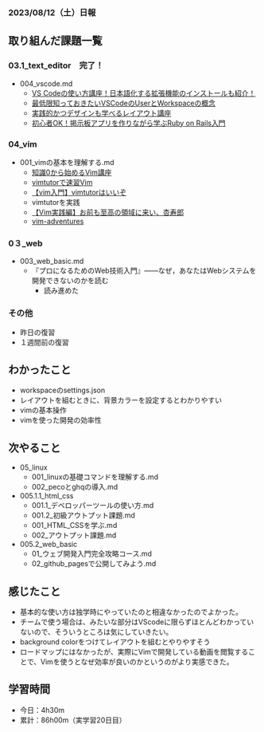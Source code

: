 ### 2023/08/12（土）日報

## 取り組んだ課題一覧

### 03.1_text_editor　完了！
  - 004_vscode.md
    - [VS Codeの使い方講座！日本語化する拡張機能のインストールも紹介！](https://youtu.be/csOaPNMDEwg)
    - [最低限知っておきたいVSCodeのUserとWorkspaceの概念](https://youtu.be/xju_vOdbKFk)
    - [実践的かつデザインも学べるレイアウト講座](https://youtu.be/BOWH_7BpO8Q)
    - [初心者OK！掲示板アプリを作りながら学ぶRuby on Rails入門](https://youtu.be/CfdRXSrwLDo)
### 04_vim
  - 001_vimの基本を理解する.md
    - [知識0から始めるVim講座](https://qiita.com/JpnLavender/items/fabcc79b4ab0d52e1f6d)
    - [vimtutorで速習Vim](https://dev.classmethod.jp/articles/vim-quickstart-with-vimtutor/)
    - [【vim入門】vimtutorはいいぞ](https://qiita.com/Hiyajo/items/9f87c5687652da42f275)
    - vimtutorを実践
    - [【Vim実践編】お前も至高の領域に来い、杏寿郎](https://youtu.be/nQxi5l4SP-s)
    - [vim-adventures](https://vim-adventures.com/)

### 0３_web
  - 003_web_basic.md
    - 『プロになるためのWeb技術入門』――なぜ，あなたはWebシステムを開発できないのかを読む
      - 読み進めた

### その他
- 昨日の復習
- １週間前の復習

## わかったこと
- workspaceのsettings.json
- レイアウトを組むときに、背景カラーを設定するとわかりやすい
- vimの基本操作
- vimを使った開発の効率性

## 次やること

- 05_linux
  - 001_linuxの基礎コマンドを理解する.md
  - 002_pecoとghqの導入.md
- 005.1.1_html_css
  - 001.1_デベロッパーツールの使い方.md
  - 001.2_初級アウトプット課題.md
  - 001_HTML_CSSを学ぶ.md
  - 002_アウトプット課題.md
- 005.2_web_basic
  - 01_ウェブ開発入門完全攻略コース.md
  - 02_github_pagesで公開してみよう.md

## 感じたこと
- 基本的な使い方は独学時にやっていたのと相違なかったのでよかった。
- チームで使う場合は、みたいな部分はVScodeに限らずほとんどわかっていないので、そういうところは気にしていきたい。
- background colorをつけてレイアウトを組むとやりやすそう
- ロードマップにはなかったが、実際にVimで開発している動画を閲覧することで、Vimを使うとなぜ効率が良いのかというのがより実感できた。

## 学習時間
- 今日：4h30m
- 累計：86h00m（実学習20日目）

